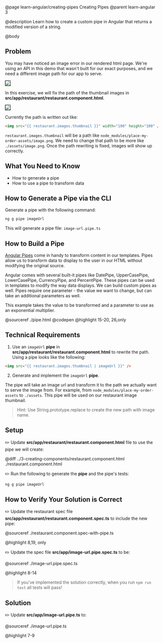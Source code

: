 @page learn-angular/creating-pipes Creating Pipes
@parent learn-angular 3

@description Learn how to create a custom pipe in Angular that returns a modified version of a string.

@body

## Problem

You may have noticed an image error in our rendered html page. We're using an API in this demo that wasn't built for our exact purposes, and we need a different image path for our app to serve.

<img src="../static/img/angular/3-creating-components/restaurant-component.png"
  style="border: solid 1px black; max-width: 320px;"/>

In this exercise, we will fix the path of the thumbnail images in **src/app/restaurant/restaurant.component.html**.

<img src="../static/img/angular/3b-creating-pipes/restaurant-thumbnails.png"
  style="border: solid 1px black; max-width: 320px;"/>

Currently the path is written out like:

```html
<img src="{{ restaurant.images.thumbnail }}" width="100" height="100" />
```

`restaurant.images.thumbnail` will be a path like `node_modules/place-my-order-assets/image.png`. We need to change that path to be more like `./assets/image.png`. Once
the path rewriting is fixed, images will show up correctly.

## What You Need to Know

- How to generate a pipe
- How to use a pipe to transform data

## How to Generate a Pipe via the CLI

Generate a pipe with the following command:

```bash
ng g pipe imageUrl
```

This will generate a pipe file: `image-url.pipe.ts`

## How to Build a Pipe

<a href="https://angular.io/guide/pipes" target="\_blank">Angular Pipes</a> come in handy to transform content in our templates. Pipes allow us to transform data to display to the user in our HTML without modifying the original source.

Angular comes with several built-it pipes like DatePipe, UpperCasePipe, LowerCasePipe, CurrencyPipe, and PercentPipe. These pipes can be used in templates to modify the way data displays. We can build custom pipes as well. Pipes require one parameter - the value we want to change, but can take an additional parameters as well.

This example takes the value to be transformed and a parameter to use as an exponential multiplier.

@sourceref ./pipe.html
@codepen
@highlight 15-20, 26,only

## Technical Requirements

1. Use an `imageUrl` **pipe** in **src/app/restaurant/restaurant.component.html** to rewrite the path. Using a pipe looks like the following:

```html
<img src="{{ restaurant.images.thumbnail | imageUrl }}" />
```

2. Generate and implement the `imageUrl` **pipe**.

The pipe will take an image url and transform it to the path we actually want to serve the image from. For example, from `node_modules/place-my-order-assets` to `./assets`. This pipe will be used on our restaurant image thumbnail.

> Hint: Use String.prototype.replace to create the new path with image name.

## Setup

✏️ Update **src/app/restaurant/restaurant.component.html** file to use the pipe we will create:

@diff ../3-creating-components/restaurant.component.html ./restaurant.component.html

✏️ Run the following to generate the **pipe** and the pipe's tests:

```bash
ng g pipe imageUrl
```

## How to Verify Your Solution is Correct

✏️ Update the restaurant spec file **src/app/restaurant/restaurant.component.spec.ts** to include the new pipe:

@sourceref ./restaurant.component.spec-with-pipe.ts

@highlight 8,19, only

✏️ Update the spec file **src/app/image-url.pipe.spec.ts** to be:

@sourceref ./image-url.pipe.spec.ts

@highlight 8-14

> If you've implemented the solution correctly, when you run `npm run test` all tests will pass!

## Solution

✏️ Update **src/app/image-url.pipe.ts** to:

@sourceref ./image-url.pipe.ts

@highlight 7-9
